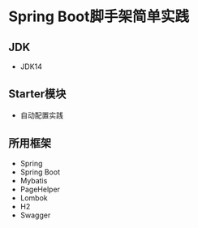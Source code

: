 # Spring Boot脚手架简单实践
## JDK
- JDK14
## Starter模块
- 自动配置实践
## 所用框架
- Spring
- Spring Boot
- Mybatis
- PageHelper
- Lombok
- H2
- Swagger

